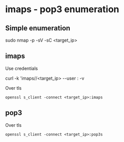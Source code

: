 # imaps - pop3 enumeration

## Simple enumeration

sudo nmap -p<ports> -sV -sC <target_ip>

## imaps

Use credentials

curl -k 'imaps//<target_ip> --user <username>:<password> -v

Over tls

```
openssl s_client -connect <target_ip>:imaps
```


## pop3

Over tls

```
openssl s_client -connect <target_ip>:pop3s
```